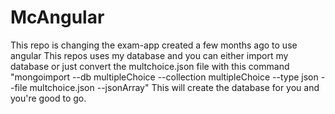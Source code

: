 # McAngular
This repo is changing the exam-app created a few months ago to use angular
This repos uses my database and you can either import my database or just convert the multchoice.json file with this command "mongoimport --db multipleChoice --collection multipleChoice --type json --file multchoice.json --jsonArray" 
This will create the database for you and you're good to go.